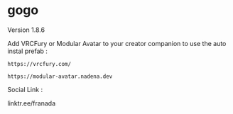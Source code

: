 # gogo

Version 1.8.6

Add VRCFury or Modular Avatar to your creator companion to use the auto instal prefab :

	https://vrcfury.com/
	
	https://modular-avatar.nadena.dev

Social Link :

linktr.ee/franada
